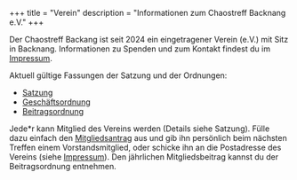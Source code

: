 +++
title = "Verein"
description = "Informationen zum Chaostreff Backnang e.V."
+++

Der Chaostreff Backang ist seit 2024 ein eingetragener Verein (e.V.) mit Sitz in Backnang. Informationen zu Spenden und zum Kontakt findest du im [Impressum](/impressum).

Aktuell gültige Fassungen der Satzung und der Ordnungen:

- [Satzung](/docs/Satzung.pdf)
- [Geschäftsordnung](/docs/Geschaeftsordnung.pdf)
- [Beitragsordnung](/docs/Beitragsordnung.pdf)

Jede\*r kann Mitglied des Vereins werden (Details siehe Satzung). Fülle dazu einfach den [Mitgliedsantrag](/docs/Mitgliedsantrag.pdf) aus und gib ihn persönlich beim nächsten Treffen einem Vorstandsmitglied, oder schicke ihn an die Postadresse des Vereins (siehe [Impressum](/impressum)). Den jährlichen Mitgliedsbeitrag kannst du der Beitragsordnung entnehmen.
